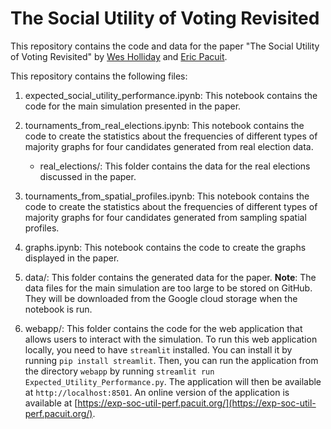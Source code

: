 # The Social Utility of Voting Revisited

This repository contains the code and data for the paper "The Social Utility of Voting Revisited" by [Wes Holliday](https://sites.google.com/site/wesholliday/) and [Eric Pacuit](https://pacuit.org/). 

This repository contains the following files: 

1. expected_social_utility_performance.ipynb: This notebook contains the code for the main simulation presented in the paper. 

2. tournaments_from_real_elections.ipynb: This notebook contains the code to create the statistics about the frequencies of different types of majority graphs for four candidates generated from real election data. 
    * real_elections/: This folder contains the data for the real elections discussed in the paper.

4. tournaments_from_spatial_profiles.ipynb: This notebook contains the code to create the statistics about the frequencies of different types of majority graphs for four candidates generated from sampling spatial profiles.

3. graphs.ipynb: This notebook contains the code to create the graphs displayed in the paper.

4. data/: This folder contains the generated data for the paper.
**Note**: The data files for the main simulation are too large to be stored on GitHub.  They will be downloaded from the Google cloud storage when the notebook is run.  

5. webapp/: This folder contains the code for the web application that allows users to interact with the simulation.  To run this web application locally, you need to have ``streamlit`` installed.  You can install it by running ``pip install streamlit``.  Then, you can run the application from the directory ``webapp`` by running ``streamlit run Expected_Utility_Performance.py``.  The application will then be available at ``http://localhost:8501``.  An online version of the application is available at [https://exp-soc-util-perf.pacuit.org/](https://exp-soc-util-perf.pacuit.org/).
